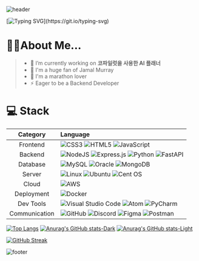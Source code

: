 ![header](https://capsule-render.vercel.app/api?type=rect&color=auto&height=200&section=header&text=Welcome%20to%20Sanghyun's%20Github&fontColor:white&fontSize=50)

[![Typing SVG](https://readme-typing-svg.demolab.com?font=Fira+Code&pause=1000&color=A6A6A6&random=false&width=435&lines=%EC%95%88%EB%85%95%ED%95%98%EC%84%B8%EC%9A%94.+%EB%B0%B1%EC%97%94%EB%93%9C+%EA%B0%9C%EB%B0%9C%EC%9E%90%EB%A5%BC+%ED%9D%AC%EB%A7%9D%ED%95%98%EB%8A%94+%EC%9C%A4%EC%83%81%ED%98%84%EC%9E%85%EB%8B%88%EB%8B%A4.;%EC%A4%91%EC%9A%94%ED%95%9C%EA%B1%B4+%EA%BA%BD%EC%9D%B4%EC%A7%80+%EC%95%8A%EB%8A%94+%EB%A7%88%EC%9D%8C....;%EC%9C%BC%EB%A1%9C+%EC%A3%BC%EC%96%B4%EC%A7%84+%EC%9D%BC%EC%97%90+%EC%B5%9C%EC%84%A0%EC%9D%84+%EB%8B%A4%ED%95%98%EA%B2%A0%EC%8A%B5%EB%8B%88%EB%8B%A4!)](https://git.io/typing-svg)
# 🧑‍💻About Me...
> - 🔭 I’m currently working on **코파일럿을 사용한 AI 플래너**
> - 🏀 I'm a huge fan of Jamal Murray
> - 🏃 I'm a marathon lover
> - ⚡ Eager to be a Backend Developer

# 💻 Stack
|Category|Language|
|:--:|:--|
|Frontend|![CSS3](https://img.shields.io/badge/css3-%231572B6.svg?style=for-the-badge&logo=css3&logoColor=white)  ![HTML5](https://img.shields.io/badge/html5-%23E34F26.svg?style=for-the-badge&logo=html5&logoColor=white)  ![JavaScript](https://img.shields.io/badge/javascript-%23323330.svg?style=for-the-badge&logo=javascript&logoColor=%23F7DF1E)|
|Backend|![NodeJS](https://img.shields.io/badge/node.js-6DA55F?style=for-the-badge&logo=node.js&logoColor=white)  ![Express.js](https://img.shields.io/badge/express.js-%23404d59.svg?style=for-the-badge&logo=express&logoColor=%2361DAFB)  ![Python](https://img.shields.io/badge/python-3670A0?style=for-the-badge&logo=python&logoColor=ffdd54)  ![FastAPI](https://img.shields.io/badge/FastAPI-005571?style=for-the-badge&logo=fastapi) |
|Database|![MySQL](https://img.shields.io/badge/mysql-%2300f.svg?style=for-the-badge&logo=mysql&logoColor=white)  ![Oracle](https://img.shields.io/badge/Oracle-F80000?style=for-the-badge&logo=oracle&logoColor=white) ![MongoDB](https://img.shields.io/badge/MongoDB-%234ea94b.svg?style=for-the-badge&logo=mongodb&logoColor=white)|
|Server|![Linux](https://img.shields.io/badge/Linux-FCC624?style=for-the-badge&logo=linux&logoColor=black)  ![Ubuntu](https://img.shields.io/badge/Ubuntu-E95420?style=for-the-badge&logo=ubuntu&logoColor=white)  ![Cent OS](https://img.shields.io/badge/cent%20os-002260?style=for-the-badge&logo=centos&logoColor=F0F0F0)|
|Cloud|![AWS](https://img.shields.io/badge/AWS-%23FF9900.svg?style=for-the-badge&logo=amazon-aws&logoColor=white)|
|Deployment|![Docker](https://img.shields.io/badge/docker-%230db7ed.svg?style=for-the-badge&logo=docker&logoColor=white) |
|Dev Tools|![Visual Studio Code](https://img.shields.io/badge/Visual%20Studio%20Code-0078d7.svg?style=for-the-badge&logo=visual-studio-code&logoColor=white) ![Atom](https://img.shields.io/badge/Atom-%2366595C.svg?style=for-the-badge&logo=atom&logoColor=white) ![PyCharm](https://img.shields.io/badge/pycharm-143?style=for-the-badge&logo=pycharm&logoColor=black&color=black&labelColor=green)| 
|Communication|![GitHub](https://img.shields.io/badge/github-%23121011.svg?style=for-the-badge&logo=github&logoColor=white)  ![Discord](https://img.shields.io/badge/Discord-%235865F2.svg?style=for-the-badge&logo=discord&logoColor=white)  ![Figma](https://img.shields.io/badge/figma-%23F24E1E.svg?style=for-the-badge&logo=figma&logoColor=white) ![Postman](https://img.shields.io/badge/Postman-FF6C37?style=for-the-badge&logo=postman&logoColor=white)|

[![Top Langs](https://github-readme-stats.vercel.app/api/top-langs/?username=pleaseCodemyname)](https://github.com/anuraghazra/github-readme-stats)
[![Anurag's GitHub stats-Dark](https://github-readme-stats.vercel.app/api?username=pleaseCodemyname&show_icons=true&theme=dark#gh-dark-mode-only)](https://github.com/anuraghazra/github-readme-stats#gh-dark-mode-only)
[![Anurag's GitHub stats-Light](https://github-readme-stats.vercel.app/api?username=pleaseCodemyname&show_icons=true&theme=default#gh-light-mode-only)](https://github.com/anuraghazra/github-readme-stats#gh-light-mode-only)

[![GitHub Streak](https://streak-stats.demolab.com?user=pleaseCodemyname&theme=tokyonight)](https://git.io/streak-stats)

![footer](https://capsule-render.vercel.app/api?type=rect&color=auto&height=200&section=footer&text=Thank%20you&fontSize=90)

